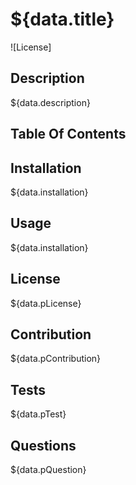 # ${data.title}
![License] 

## Description
${data.description}

## Table Of Contents

## Installation
${data.installation}

## Usage
${data.installation}

## License
${data.pLicense}

## Contribution
${data.pContribution}

## Tests
${data.pTest}

## Questions
${data.pQuestion}
